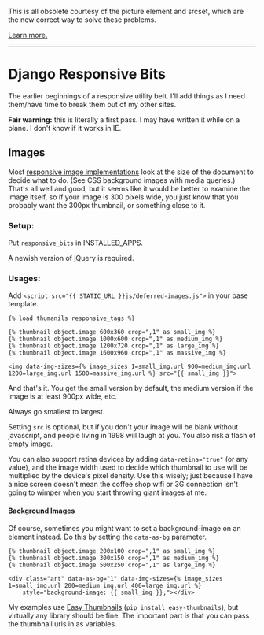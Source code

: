 This is all obsolete courtesy of the picture element and srcset, which are the new correct way to solve these problems.

[Learn more.](http://responsiveimages.org/)

----

Django Responsive Bits
======================

The earlier beginnings of a responsive utility belt. I'll add things as I need 
them/have time to break them out of my other sites.

**Fair warning:** this is literally a first pass. I may have written it while on a plane. I don't know if it works in IE.

## Images

Most [responsive image implementations](https://github.com/scottjehl/picturefill) look at the size of the document to decide what to do.
(See CSS background images with media queries.) 
That's all well and good, but it seems like it would be better to examine the image itself,
so if your image is 300 pixels wide, you just know that you probably want the 300px thumbnail,
or something close to it.

### Setup:

Put `responsive_bits` in INSTALLED_APPS.

A newish version of jQuery is required.

### Usages:

Add `<script src="{{ STATIC_URL }}js/deferred-images.js">` in your base template.

    {% load thumanils responsive_tags %}
    
    {% thumbnail object.image 600x360 crop=",1" as small_img %}
    {% thumbnail object.image 1000x600 crop=",1" as medium_img %}
    {% thumbnail object.image 1200x720 crop=",1" as large_img %}
    {% thumbnail object.image 1600x960 crop=",1" as massive_img %}

    <img data-img-sizes={% image_sizes 1=small_img.url 900=medium_img.url 1200=large_img.url 1500=massive_img.url %} src="{{ small_img }}">

And that's it. You get the small version by default, the medium version if the image is at least 900px wide, etc.

Always go smallest to largest.

Setting `src` is optional, but if you don't your image will be blank without javascript, and people living in 1998 will laugh at you. You also risk a flash of empty image.

You can also support retina devices by adding `data-retina="true"` (or any value), and the image width used to decide which thumbnail to use will be multiplied by the device's pixel density. Use this wisely; just because I have a nice screen
doesn't mean the coffee shop wifi or 3G connection isn't going to wimper when you start throwing giant images at me.

#### Background Images

Of course, sometimes you might want to set a background-image on an element instead. Do this by setting the `data-as-bg` parameter.

    {% thumbnail object.image 200x100 crop=",1" as small_img %}
    {% thumbnail object.image 300x150 crop=",1" as medium_img %}
    {% thumbnail object.image 500x250 crop=",1" as large_img %}

    <div class="art" data-as-bg="1" data-img-sizes={% image_sizes 1=small_img.url 200=medium_img.url 400=large_img.url %} 
        style="background-image: {{ small_img }};"></div>

My examples use [Easy Thumbnails](https://github.com/SmileyChris/easy-thumbnails) (`pip install easy-thumbnails`), but virtually any library should be fine. The important part is that you can pass the thumbnail urls in as variables.


